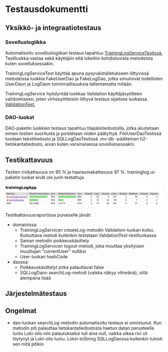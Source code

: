 # Testausdokumentti

## Yksikkö- ja integraatiotestaus

### Sovelluslogiikka

Automatisoitu sovelluslogiikan testaus tapahtuu <a href="https://github.com/ktatu/ohjtekniikka/blob/master/trainingLog/src/test/java/traininglog/domain/TrainingLogServiceTest.java">TrainingLogServiceTestissä.</a> Testiluokka vastaa sekä käyttäjiin että lokeihin kohdistuvista metodeista kuten sovelluksessakin.

TrainingLogServiceTest käyttää apuna pysyväistalletukseen liittyvissä metodeissa luokkia FakeUserDao ja FakeLogDao, jotka simuloivat todellisten UserDaon ja LogDaon toiminnallisuuksia tallentamatta mitään.

TrainingLogService hyödyntää luokkaa Validation käyttäjäsyötteen validoimiseen, joten virhesyötteisiin liittyvä testaus sijaitsee luokassa <a href="https://github.com/ktatu/ohjtekniikka/blob/master/trainingLog/src/test/java/traininglog/domain/ValidationTest.java">ValidationTest.</a>

### DAO-luokat

DAO-paketin luokkien testaus tapahtuu tilapäistiedostoilla, jotka alustetaan ennen testien suoritusta ja poistetaan niiden päätyttyä. FileUserDaoTestissä luodaan tekstitiedosto ja SQLLogDaoTestissä .mv-db -päätteinen h2-tietokantatiedosto, aivan kuten varsinaisessa sovelluksessakin.

## Testikattavuus

Testien rivikattavuus on 95 % ja haaraumakattavuus 97 %. traininglog.ui-paketin luokat eivät ole junit-testattuja.

<img src="https://github.com/ktatu/ohjtekniikka/blob/master/dokumentaatio/kuvat/testikattavuus.png">

Testikattavuusraportissa punaiselle jäivät:
- domainissa:
  - TrainingLogServicen createLog-metodin Validation-luokan kutsu. Kutsuttava metodi kuitenkin testataan ValidationTest-testiluokassa
  - Saman metodin poikkeuskäsittely
  - TrainingLogServicen logout-metodi, joka muuttaa yksityisen muuttujan "currentUser" nulliksi
  - User-luokan hashCode
- daossa:
  - Poikkeuskäsittelyt jotka palauttavat false
  - SQLLogDaon searchLog-metodi (vaikka näkyy vihreänä), siitä alempana lisää
  
## Järjestelmätestaus


## Ongelmat

- dao-luokan searchLog-metodin automatisoitu testaus ei onnistunut. Kun metodin piti palauttaa tietokantatiedostosta haetun datan perusteella luotu Loki-olio niin palautukseksi tuli aina null, vaikka oikea rivi oli löytynyt ja Loki-olio luotu. Lokin toString SQLLogDaossa kuitenkin tulosti sen mitä pitikin
